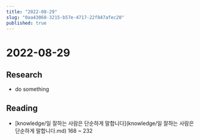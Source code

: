 ```yaml
---
title: "2022-08-29"
slug: "0aa43068-3215-b57e-4717-22f847afec20"
published: true
---
```


# 2022-08-29

## Research

- do something

## Reading

- [knowledge/일 잘하는 사람은 단순하게 말합니다](knowledge/일 잘하는 사람은 단순하게 말합니다.md) 168 ~ 232